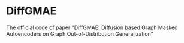 # DiffGMAE
The official code of paper "DiffGMAE: Diffusion based Graph Masked Autoencoders on Graph Out-of-Distribution Generalization"
